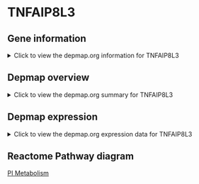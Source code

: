 <h1>TNFAIP8L3</h1>

<h2>Gene information</h2>
<details>
  <summary>Click to view the depmap.org information for TNFAIP8L3</summary>
  <iframe src="https://depmap.org/portal/gene/TNFAIP8L3?tab=about" style="border:none;width:100%;height:800px"></iframe>
</details>

<h2>Depmap overview</h2>
<details>
  <summary>Click to view the depmap.org summary for TNFAIP8L3</summary>
  <iframe src="https://depmap.org/portal/gene/TNFAIP8L3?tab=overview" style="border:none;width:100%;height:800px"></iframe>
</details>

<h2>Depmap expression</h2>
<details>
  <summary>Click to view the depmap.org expression data for TNFAIP8L3</summary>
  <iframe src="https://depmap.org/portal/gene/TNFAIP8L3?tab=characterization" style="border:none;width:100%;height:800px"></iframe>
</details>



<h2>Reactome Pathway diagram</h2>
<a href="https://reactome.org/PathwayBrowser/#/R-HSA-1483255" target="_BLANK">PI Metabolism</a>




